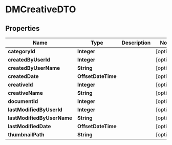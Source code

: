 

# DMCreativeDTO



## Properties

| Name | Type | Description | Notes |
|------------ | ------------- | ------------- | -------------|
|**categoryId** | **Integer** |  |  [optional] |
|**createdByUserId** | **Integer** |  |  [optional] |
|**createdByUserName** | **String** |  |  [optional] |
|**createdDate** | **OffsetDateTime** |  |  [optional] |
|**creativeId** | **Integer** |  |  [optional] |
|**creativeName** | **String** |  |  [optional] |
|**documentId** | **Integer** |  |  [optional] |
|**lastModifiedByUserId** | **Integer** |  |  [optional] |
|**lastModifiedByUserName** | **String** |  |  [optional] |
|**lastModifiedDate** | **OffsetDateTime** |  |  [optional] |
|**thumbnailPath** | **String** |  |  [optional] |



